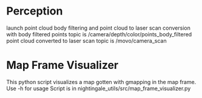# Perception
launch point cloud body filtering and point cloud to laser scan conversion with <roslaunch nightingale_perception pt_cloud_process.launch>
body filtered points topic is /camera/depth/color/points_body_filtered
point cloud converted to laser scan topic is /movo/camera_scan

# Map Frame Visualizer
This python script visualizes a map gotten with gmapping in the map frame. Use -h for usage
Script is in nightingale_utils/src/map_frame_visualizer.py
 
